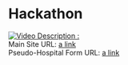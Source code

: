 # Hackathon
[![Video Description :](https://img.youtube.com/vi/IuDNqJUuzdg/maxresdefault.jpg)](https://www.youtube.com/IuDNqJUuzdg) <br>
Main Site URL: [a link](https://hosportal.herokuapp.com/) <br>
Pseudo-Hospital Form URL: [a link](https://hosform.herokuapp.com/)
